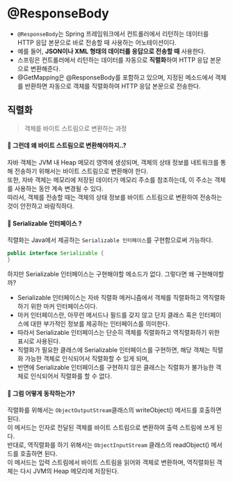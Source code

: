 # @ResponseBody

* ```@ResponseBody```는 Spring 프레임워크에서 컨트롤러에서 리턴하는 데이터를 HTTP 응답 본문으로 바로 전송할 때 사용하는 어노테이션이다.
* 예를 들어, **JSON이나 XML 형태의 데이터를 응답으로 전송할 때** 사용한다. 
* 스프링은 컨트롤러에서 리턴하는 데이터를 자동으로 **직렬화**하여 HTTP 응답 본문으로 변환해준다.
* @GetMapping은 @ResponseBody를 포함하고 있으며, 지정된 메소드에서 객체를 반환하면 자동으로 객체를 직렬화하여 HTTP 응답 본문으로 전송한다.


## 직렬화

> 객체를 바이트 스트림으로 변환하는 과정

#### 🤔 그런데 왜 바이트 스트림으로 변환해야하지..?

자바 객체는 JVM 내 Heap 메모리 영역에 생성되며, 객체의 상태 정보를 네트워크를 통해 전송하기 위해서는 바이트 스트림으로 변환해야 한다.  
또한, 자바 객체는 메모리에 저장된 데이터가 메모리 주소를 참조하는데, 이 주소는 객체를 사용하는 동안 계속 변경될 수 있다.  
따라서, 객체를 전송할 때는 객체의 상태 정보를 바이트 스트림으로 변환하여 전송하는 것이 안전하고 바람직하다.  


#### 🤔 Serializable 인터페이스 ?

직렬화는 Java에서 제공하는 ```Serializable 인터페이스```를 구현함으로써 가능하다.

```java
public interface Serializable {
}
```

하지만 Serializable 인터페이스는 구현해야할 메소드가 없다. 그렇다면 왜 구현해야할까?
* Serializable 인터페이스는 자바 직렬화 메커니즘에서 객체를 직렬화하고 역직렬화하기 위한 마커 인터페이스이다.
* 마커 인터페이스란, 아무런 메서드나 필드를 갖지 않고 단지 클래스 혹은 인터페이스에 대한 부가적인 정보를 제공하는 인터페이스를 의미한다.
* 따라서 Serializable 인터페이스는 단순히 객체를 직렬화하고 역직렬화하기 위한 표시로 사용된다.
* 직렬화가 필요한 클래스에 Serializable 인터페이스를 구현하면, 해당 객체는 직렬화 가능한 객체로 인식되어서 직렬화할 수 있게 되며,
* 반면에 Serializable 인터페이스를 구현하지 않은 클래스는 직렬화가 불가능한 객체로 인식되어서 직렬화를 할 수 없다.

#### 🤔 그럼 어떻게 동작하는가?

직렬화를 위해서는 ```ObjectOutputStream```클래스의 writeObject() 메서드를 호출하면 된다.  
이 메서드는 인자로 전달된 객체를 바이트 스트림으로 변환하여 출력 스트림에 쓰게 된다.  
반대로, 역직렬화를 하기 위해서는 ```ObjectInputStream``` 클래스의 readObject() 메서드를 호출하면 된다.    
이 메서드는 입력 스트림에서 바이트 스트림을 읽어와 객체로 변환하며, 역직렬화된 객체는 다시 JVM의 Heap 메모리에 저장된다.

